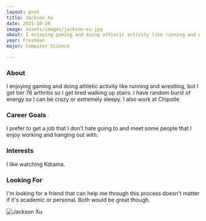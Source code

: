 ```yaml
---
layout: post
title: Jackson Xu 
date: 2021-10-20
image: assets/images/jackson-xu.jpg
about: I enjoying gaming and doing athletic activity like running and wrestling, but I got tier 76 arthritis so I get tired walking up stairs. I have random burst of energy so I can be crazy or extremely sleepy. I also work at Chipotle
year: Freshman
major: Computer Science

---
```


### About

I enjoying gaming and doing athletic activity like running and wrestling, but I got tier 76 arthritis so I get tired walking up stairs. I have random burst of energy so I can be crazy or extremely sleepy. I also work at Chipotle

### Career Goals

I prefer to get a job that I don't hate going to and meet some people that I enjoy working and hanging out with. 

### Interests

I like watching Kdrama. 

### Looking For

I'm looking for a friend that can help me through this process doesn't matter if it's academic or personal. Both would be great though. 

<div class="text-center my-5">
    <img src="https://sase-drexel.github.io/mentorship-2021/assets/images/jackson-xu.jpg" alt="Jackson Xu" class="rounded post-img" />
</div>
